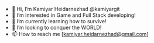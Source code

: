 - 👋 Hi, I’m Kamiyar Heidarnezhad @kamiyargit
- 👀 I’m interested in Game and Full Stack developing!
- 🌱 I’m currently learning how to survive!
- 💞️ I’m looking to conquer the WORLD!
- 📫 How to reach me [kamiyar.heidarnezhad@gmail.com]


